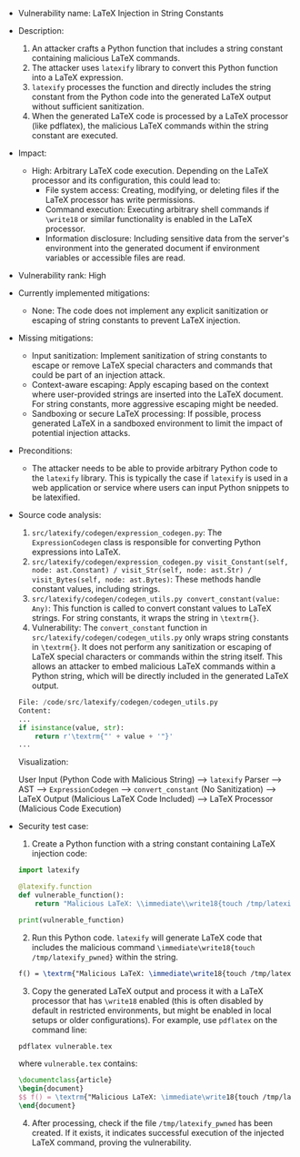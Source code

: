 * Vulnerability name: LaTeX Injection in String Constants
* Description:
    1. An attacker crafts a Python function that includes a string constant containing malicious LaTeX commands.
    2. The attacker uses `latexify` library to convert this Python function into a LaTeX expression.
    3. `latexify` processes the function and directly includes the string constant from the Python code into the generated LaTeX output without sufficient sanitization.
    4. When the generated LaTeX code is processed by a LaTeX processor (like pdflatex), the malicious LaTeX commands within the string constant are executed.
* Impact:
    - High: Arbitrary LaTeX code execution. Depending on the LaTeX processor and its configuration, this could lead to:
        - File system access: Creating, modifying, or deleting files if the LaTeX processor has write permissions.
        - Command execution: Executing arbitrary shell commands if `\write18` or similar functionality is enabled in the LaTeX processor.
        - Information disclosure: Including sensitive data from the server's environment into the generated document if environment variables or accessible files are read.
* Vulnerability rank: High
* Currently implemented mitigations:
    - None: The code does not implement any explicit sanitization or escaping of string constants to prevent LaTeX injection.
* Missing mitigations:
    - Input sanitization: Implement sanitization of string constants to escape or remove LaTeX special characters and commands that could be part of an injection attack.
    - Context-aware escaping: Apply escaping based on the context where user-provided strings are inserted into the LaTeX document. For string constants, more aggressive escaping might be needed.
    - Sandboxing or secure LaTeX processing: If possible, process generated LaTeX in a sandboxed environment to limit the impact of potential injection attacks.
* Preconditions:
    - The attacker needs to be able to provide arbitrary Python code to the `latexify` library. This is typically the case if `latexify` is used in a web application or service where users can input Python snippets to be latexified.
* Source code analysis:
    1. `src/latexify/codegen/expression_codegen.py`: The `ExpressionCodegen` class is responsible for converting Python expressions into LaTeX.
    2. `src/latexify/codegen/expression_codegen.py visit_Constant(self, node: ast.Constant) / visit_Str(self, node: ast.Str) / visit_Bytes(self, node: ast.Bytes)`: These methods handle constant values, including strings.
    3. `src/latexify/codegen/codegen_utils.py convert_constant(value: Any)`: This function is called to convert constant values to LaTeX strings. For string constants, it wraps the string in `\textrm{}`.
    4. Vulnerability: The `convert_constant` function in `src/latexify/codegen/codegen_utils.py` only wraps string constants in `\textrm{}`. It does not perform any sanitization or escaping of LaTeX special characters or commands within the string itself. This allows an attacker to embed malicious LaTeX commands within a Python string, which will be directly included in the generated LaTeX output.

    ```python
    File: /code/src/latexify/codegen/codegen_utils.py
    Content:
    ...
    if isinstance(value, str):
        return r'\textrm{"' + value + '"}'
    ...
    ```

    Visualization:

    User Input (Python Code with Malicious String) --> `latexify` Parser --> AST --> `ExpressionCodegen` --> `convert_constant` (No Sanitization) --> LaTeX Output (Malicious LaTeX Code Included) --> LaTeX Processor (Malicious Code Execution)

* Security test case:
    1. Create a Python function with a string constant containing LaTeX injection code:

    ```python
    import latexify

    @latexify.function
    def vulnerable_function():
        return "Malicious LaTeX: \\immediate\\write18{touch /tmp/latexify_pwned} vulnerable"

    print(vulnerable_function)
    ```

    2. Run this Python code. `latexify` will generate LaTeX code that includes the malicious command `\immediate\write18{touch /tmp/latexify_pwned}` within the string.

    ```latex
    f() = \textrm{"Malicious LaTeX: \immediate\write18{touch /tmp/latexify_pwned} vulnerable"}
    ```

    3. Copy the generated LaTeX output and process it with a LaTeX processor that has `\write18` enabled (this is often disabled by default in restricted environments, but might be enabled in local setups or older configurations). For example, use `pdflatex` on the command line:

    ```bash
    pdflatex vulnerable.tex
    ```

    where `vulnerable.tex` contains:

    ```latex
    \documentclass{article}
    \begin{document}
    $$ f() = \textrm{"Malicious LaTeX: \immediate\write18{touch /tmp/latexify_pwned} vulnerable"} $$
    \end{document}
    ```

    4. After processing, check if the file `/tmp/latexify_pwned` has been created. If it exists, it indicates successful execution of the injected LaTeX command, proving the vulnerability.